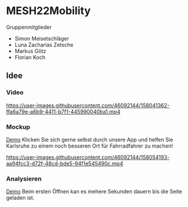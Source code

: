 # MESH22Mobility
Gruppenmitglieder 
- Simon Meisetschläger
- Luna Zacharias Zetsche
- Markus Götz
- Florian Koch
## Idee


### Video
https://user-images.githubusercontent.com/46092144/158041362-ffa6a79e-a6b9-4411-b7f1-445990040ba1.mp4


### Mockup
[Demo](https://www.figma.com/proto/LI2PYmKuQUiLs8Ji1z4Jcx/Mockup?page-id=227%3A760&node-id=227%3A954&viewport=241%2C48%2C0.63&scaling=scale-down&starting-point-node-id=227%3A954&show-proto-sidebar=1) Klicken Sie sich gerne selbst durch unsere App und helfen Sie Karlsruhe zu einem noch besseren Ort für Fahrradfahrer zu machen!





https://user-images.githubusercontent.com/46092144/158054193-aa94fcc3-d72f-48cd-bde5-94f1e545490c.mp4







### Analysieren
[Demo](http://hawk140100-001-site1.ctempurl.com/karlsruhe) Beim ersten Öffnen kan es mehere Sekunden dauern bis die Seite geladen ist.



